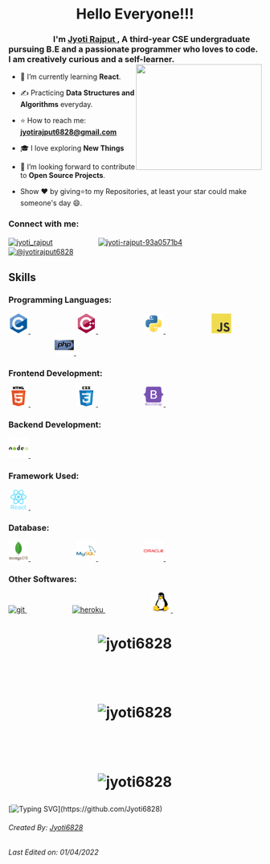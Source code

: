 <h1 align = "center">Hello Everyone!!!</h1>
<h3 align = "left">&nbsp;&nbsp;&nbsp;&nbsp;&nbsp;&nbsp;&nbsp;&nbsp;&nbsp;&nbsp;&nbsp;&nbsp;&nbsp;&nbsp;&nbsp;&nbsp;&nbsp;&nbsp;&nbsp;&nbsp;&nbsp;&nbsp; I'm <a  href="https://github.com/Jyoti6828">Jyoti Rajput </a>, A third-year CSE undergraduate pursuing B.E and a passionate programmer who loves to code. I am creatively curious and a self-learner. <img align='right' src="https://user-images.githubusercontent.com/78480983/161280795-e3c3467a-2bcb-428e-9208-d26c6a7d9234.gif" width="250" height="210"></h3>

<!--<br>
<p align="left"> <img src="https://komarev.com/ghpvc/?username=jyoti6828&label=Profile%20views&color=0e75b6&style=flat" alt="jyoti6828" /> </p> 
<br> -->

- 👩‍ I’m currently learning **React**.  

- ✍️ Practicing **Data Structures and Algorithms** everyday.
<!-- - 👨‍💻 All of my projects are available at [portfolio](portfolio)-->
- ⭐ How to reach me: **jyotirajput6828@gmail.com** 
- 🎓 I love exploring **New Things**
- 💬 I’m looking forward to contribute to **Open Source Projects**.

- Show ❤ by giving⭐to my Repositories, at least your star could make someone's day 😄.

<h3 align="left">Connect with me:</h3>
<p align="left">
<a href="https://codepen.io/Jyoti6828" target="blank"><img align="center" src="https://raw.githubusercontent.com/rahuldkjain/github-profile-readme-generator/master/src/images/icons/Social/codepen.svg" alt="jyoti_rajput" height="30" width="40" /></a>&nbsp;&nbsp;&nbsp;&nbsp;&nbsp;&nbsp;&nbsp;&nbsp;&nbsp;&nbsp;&nbsp;&nbsp;&nbsp;&nbsp;&nbsp;&nbsp;&nbsp;&nbsp;&nbsp;&nbsp;&nbsp;&nbsp;
<a href="https://linkedin.com/in/jyoti-rajput-93a0571b4" target="blank"><img align="center" src="https://raw.githubusercontent.com/rahuldkjain/github-profile-readme-generator/master/src/images/icons/Social/linked-in-alt.svg" alt="jyoti-rajput-93a0571b4" height="30" width="40" /></a>&nbsp;&nbsp;&nbsp;&nbsp;&nbsp;&nbsp;&nbsp;&nbsp;&nbsp;&nbsp;&nbsp;&nbsp;&nbsp;&nbsp;&nbsp;&nbsp;&nbsp;&nbsp;&nbsp;&nbsp;&nbsp;&nbsp;
<a href="https://medium.com/@jyotirajput6828" target="blank"><img align="center" src="https://raw.githubusercontent.com/rahuldkjain/github-profile-readme-generator/master/src/images/icons/Social/medium.svg" alt="@jyotirajput6828" height="30" width="40" /></a>&nbsp;&nbsp;&nbsp;&nbsp;&nbsp;&nbsp;&nbsp;&nbsp;&nbsp;&nbsp;&nbsp;&nbsp;&nbsp;&nbsp;&nbsp;&nbsp;&nbsp;&nbsp;&nbsp;&nbsp;&nbsp;&nbsp;  
  

<h2>Skills</h2>
<h3 align="left">Programming Languages:</h3>

<p align="left"> 
  
<a href="https://www.cprogramming.com/" target="_blank" rel="noreferrer"> <img src="https://raw.githubusercontent.com/devicons/devicon/master/icons/c/c-original.svg" alt="c" width="40" height="40"/> </a>&nbsp;&nbsp;&nbsp;&nbsp;&nbsp;&nbsp;&nbsp;&nbsp;&nbsp;&nbsp;&nbsp;&nbsp;&nbsp;&nbsp;&nbsp;&nbsp;&nbsp;&nbsp;&nbsp;&nbsp;&nbsp;&nbsp;
<a href="https://www.w3schools.com/cpp/" target="_blank" rel="noreferrer"> <img src="https://raw.githubusercontent.com/devicons/devicon/master/icons/cplusplus/cplusplus-original.svg" alt="cplusplus" width="40" height="40"/> </a>&nbsp;&nbsp;&nbsp;&nbsp;&nbsp;&nbsp;&nbsp;&nbsp;&nbsp;&nbsp;&nbsp;&nbsp;&nbsp;&nbsp;&nbsp;&nbsp;&nbsp;&nbsp;&nbsp;&nbsp;&nbsp;&nbsp;
<a href="https://www.python.org" target="_blank" rel="noreferrer"> <img src="https://raw.githubusercontent.com/devicons/devicon/master/icons/python/python-original.svg" alt="python" width="40" height="40"/> </a>&nbsp;&nbsp;&nbsp;&nbsp;&nbsp;&nbsp;&nbsp;&nbsp;&nbsp;&nbsp;&nbsp;&nbsp;&nbsp;&nbsp;&nbsp;&nbsp;&nbsp;&nbsp;&nbsp;&nbsp;&nbsp;&nbsp;
<a href="https://developer.mozilla.org/en-US/docs/Web/JavaScript" target="_blank" rel="noreferrer"> <img src="https://raw.githubusercontent.com/devicons/devicon/master/icons/javascript/javascript-original.svg" alt="javascript" width="40" height="40"/> </a>&nbsp;&nbsp;&nbsp;&nbsp;&nbsp;&nbsp;&nbsp;&nbsp;&nbsp;&nbsp;&nbsp;&nbsp;&nbsp;&nbsp;&nbsp;&nbsp;&nbsp;&nbsp;&nbsp;&nbsp;&nbsp;&nbsp;
<a href="https://www.php.net" target="_blank" rel="noreferrer"> <img src="https://raw.githubusercontent.com/devicons/devicon/master/icons/php/php-original.svg" alt="php" width="40" height="40"/> </a>&nbsp;&nbsp;&nbsp;&nbsp;&nbsp;&nbsp;&nbsp;&nbsp;&nbsp;&nbsp;&nbsp;&nbsp;&nbsp;&nbsp;&nbsp;&nbsp;&nbsp;&nbsp;&nbsp;&nbsp;&nbsp;&nbsp;                                                         <br>
  
<h3 align="left">Frontend Development:</h3>

<p align="left"> 
<a href="https://www.w3.org/html/" target="_blank" rel="noreferrer"> <img src="https://raw.githubusercontent.com/devicons/devicon/master/icons/html5/html5-original-wordmark.svg" alt="html5" width="40" height="40"/> </a>&nbsp;&nbsp;&nbsp;&nbsp;&nbsp;&nbsp;&nbsp;&nbsp;&nbsp;&nbsp;&nbsp;&nbsp;&nbsp;&nbsp;&nbsp;&nbsp;&nbsp;&nbsp;&nbsp;&nbsp;&nbsp;&nbsp;
<a href="https://www.w3schools.com/css/" target="_blank" rel="noreferrer"> <img src="https://raw.githubusercontent.com/devicons/devicon/master/icons/css3/css3-original-wordmark.svg" alt="css3" width="40" height="40"/> </a>&nbsp;&nbsp;&nbsp;&nbsp;&nbsp;&nbsp;&nbsp;&nbsp;&nbsp;&nbsp;&nbsp;&nbsp;&nbsp;&nbsp;&nbsp;&nbsp;&nbsp;&nbsp;&nbsp;&nbsp;&nbsp;&nbsp;
<a href="https://getbootstrap.com" target="_blank" rel="noreferrer"> <img src="https://raw.githubusercontent.com/devicons/devicon/master/icons/bootstrap/bootstrap-plain-wordmark.svg" alt="bootstrap" width="40" height="40"/> </a>&nbsp;&nbsp;&nbsp;&nbsp;&nbsp;&nbsp;&nbsp;&nbsp;&nbsp;&nbsp;&nbsp;&nbsp;&nbsp;&nbsp;&nbsp;&nbsp;&nbsp;&nbsp;&nbsp;&nbsp;&nbsp;&nbsp;
                                                                                        <br>

<h3 align="left">Backend Development:</h3>

<p align="left">
<a href="https://nodejs.org" target="_blank" rel="noreferrer"> <img src="https://raw.githubusercontent.com/devicons/devicon/master/icons/nodejs/nodejs-original-wordmark.svg" alt="nodejs" width="40" height="40"/> </a>&nbsp;&nbsp;&nbsp;&nbsp;&nbsp;&nbsp;&nbsp;&nbsp;&nbsp;&nbsp;&nbsp;&nbsp;&nbsp;&nbsp;&nbsp;&nbsp;&nbsp;&nbsp;&nbsp;&nbsp;&nbsp;&nbsp;
                                                                                          <br>
<h3 align="left">Framework Used:</h3>

<p align="left">
  <a href="https://reactjs.org/" target="_blank" rel="noreferrer"> <img src="https://raw.githubusercontent.com/devicons/devicon/master/icons/react/react-original-wordmark.svg" alt="react" width="40" height="40"/> </a>&nbsp;&nbsp;&nbsp;&nbsp;&nbsp;&nbsp;&nbsp;&nbsp;&nbsp;&nbsp;&nbsp;&nbsp;&nbsp;&nbsp;&nbsp;&nbsp;&nbsp;&nbsp;&nbsp;&nbsp;&nbsp;&nbsp;
                                                                                            <br>
<h3 align="left">Database:</h3>

<p align="left">
<a href="https://www.mongodb.com/" target="_blank" rel="noreferrer"> <img src="https://raw.githubusercontent.com/devicons/devicon/master/icons/mongodb/mongodb-original-wordmark.svg" alt="mongodb" width="40" height="40"/> </a>&nbsp;&nbsp;&nbsp;&nbsp;&nbsp;&nbsp;&nbsp;&nbsp;&nbsp;&nbsp;&nbsp;&nbsp;&nbsp;&nbsp;&nbsp;&nbsp;&nbsp;&nbsp;&nbsp;&nbsp;&nbsp;&nbsp;
<a href="https://www.mysql.com/" target="_blank" rel="noreferrer"> <img src="https://raw.githubusercontent.com/devicons/devicon/master/icons/mysql/mysql-original-wordmark.svg" alt="mysql" width="40" height="40"/> </a>&nbsp;&nbsp;&nbsp;&nbsp;&nbsp;&nbsp;&nbsp;&nbsp;&nbsp;&nbsp;&nbsp;&nbsp;&nbsp;&nbsp;&nbsp;&nbsp;&nbsp;&nbsp;&nbsp;&nbsp;&nbsp;&nbsp;
<a href="https://www.oracle.com/" target="_blank" rel="noreferrer"> <img src="https://raw.githubusercontent.com/devicons/devicon/master/icons/oracle/oracle-original.svg" alt="oracle" width="40" height="40"/> </a>&nbsp;&nbsp;&nbsp;&nbsp;&nbsp;&nbsp;&nbsp;&nbsp;&nbsp;&nbsp;&nbsp;&nbsp;&nbsp;&nbsp;&nbsp;&nbsp;&nbsp;&nbsp;&nbsp;&nbsp;&nbsp;&nbsp;
                                                                                              <br>
<h3 align="left">Other Softwares:</h3>

<p align="left">
<a href="https://git-scm.com/" target="_blank" rel="noreferrer"> <img src="https://www.vectorlogo.zone/logos/git-scm/git-scm-icon.svg" alt="git" width="40" height="40"/> </a>&nbsp;&nbsp;&nbsp;&nbsp;&nbsp;&nbsp;&nbsp;&nbsp;&nbsp;&nbsp;&nbsp;&nbsp;&nbsp;&nbsp;&nbsp;&nbsp;&nbsp;&nbsp;&nbsp;&nbsp;&nbsp;&nbsp; <a href="https://heroku.com" target="_blank" rel="noreferrer"> <img src="https://www.vectorlogo.zone/logos/heroku/heroku-icon.svg" alt="heroku" width="40" height="40"/> </a>&nbsp;&nbsp;&nbsp;&nbsp;&nbsp;&nbsp;&nbsp;&nbsp;&nbsp;&nbsp;&nbsp;&nbsp;&nbsp;&nbsp;&nbsp;&nbsp;&nbsp;&nbsp;&nbsp;&nbsp;&nbsp;&nbsp;
<a href="https://www.linux.org/" target="_blank" rel="noreferrer"> <img src="https://raw.githubusercontent.com/devicons/devicon/master/icons/linux/linux-original.svg" alt="linux" width="40" height="40"/> </a>&nbsp;&nbsp;&nbsp;&nbsp;&nbsp;&nbsp;&nbsp;&nbsp;&nbsp;&nbsp;&nbsp;&nbsp;&nbsp;&nbsp;&nbsp;&nbsp;&nbsp;&nbsp;&nbsp;&nbsp;&nbsp;&nbsp;
  <h1>
<h1 align="center">
<p><img align="center" src="https://github-readme-stats.vercel.app/api/top-langs?username=jyoti6828&show_icons=true&locale=en&layout=compact" alt="jyoti6828" /></p>
  <br>
    <h1 align="center">
<p><img align="center" src="https://github-readme-stats.vercel.app/api?username=jyoti6828&show_icons=true&locale=en" alt="jyoti6828" /></p>
<br>
    <h1 align="center">
<p><img align="center" src="https://github-readme-streak-stats.herokuapp.com/?user=jyoti6828&" alt="jyoti6828" /></p>

</h1>
  
  
  [![Typing SVG](https://readme-typing-svg.herokuapp.com/?lines=Thanks+For+Visiting!!&center=true&color="0400FF")](https://github.com/Jyoti6828)
  <h6 align="left">
    
Created By: [Jyoti6828](https://github.com/Jyoti6828)
    
  </h6>
  <h6 align="left">
    Last Edited on: 01/04/2022 </h6>

      
    
